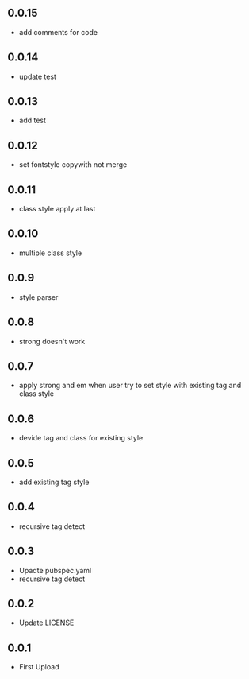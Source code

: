 ## 0.0.15

- add comments for code

## 0.0.14

- update test

## 0.0.13

- add test

## 0.0.12

- set fontstyle copywith not merge

## 0.0.11

- class style apply at last

## 0.0.10

- multiple class style

## 0.0.9

- style parser

## 0.0.8

- strong doesn't work

## 0.0.7

- apply strong and em when user try to set style with existing tag and class style

## 0.0.6

- devide tag and class for existing style

## 0.0.5

- add existing tag style

## 0.0.4

- recursive tag detect

## 0.0.3

- Upadte pubspec.yaml
- recursive tag detect

## 0.0.2

- Update LICENSE

## 0.0.1

- First Upload
